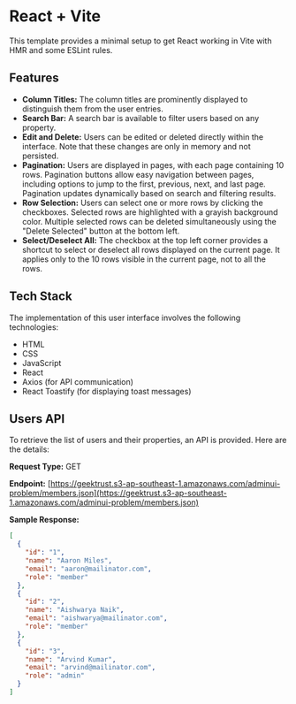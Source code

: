 # React + Vite

This template provides a minimal setup to get React working in Vite with HMR and some ESLint rules.

## Features

- **Column Titles:** The column titles are prominently displayed to distinguish them from the user entries.
- **Search Bar:** A search bar is available to filter users based on any property.
- **Edit and Delete:** Users can be edited or deleted directly within the interface. Note that these changes are only in memory and not persisted.
- **Pagination:** Users are displayed in pages, with each page containing 10 rows. Pagination buttons allow easy navigation between pages, including options to jump to the first, previous, next, and last page. Pagination updates dynamically based on search and filtering results.
- **Row Selection:** Users can select one or more rows by clicking the checkboxes. Selected rows are highlighted with a grayish background color. Multiple selected rows can be deleted simultaneously using the "Delete Selected" button at the bottom left.
- **Select/Deselect All:** The checkbox at the top left corner provides a shortcut to select or deselect all rows displayed on the current page. It applies only to the 10 rows visible in the current page, not to all the rows.

## Tech Stack

The implementation of this user interface involves the following technologies:

- HTML
- CSS
- JavaScript
- React
- Axios (for API communication)
- React Toastify (for displaying toast messages)

## Users API

To retrieve the list of users and their properties, an API is provided. Here are the details:

**Request Type:** GET

**Endpoint:** [https://geektrust.s3-ap-southeast-1.amazonaws.com/adminui-problem/members.json](https://geektrust.s3-ap-southeast-1.amazonaws.com/adminui-problem/members.json)

**Sample Response:**

```json
[
  {
    "id": "1",
    "name": "Aaron Miles",
    "email": "aaron@mailinator.com",
    "role": "member"
  },
  {
    "id": "2",
    "name": "Aishwarya Naik",
    "email": "aishwarya@mailinator.com",
    "role": "member"
  },
  {
    "id": "3",
    "name": "Arvind Kumar",
    "email": "arvind@mailinator.com",
    "role": "admin"
  }
]
```

